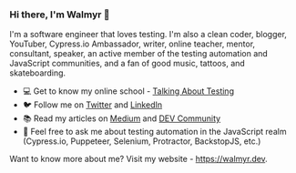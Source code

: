 ### Hi there, I'm Walmyr 👋

I'm a software engineer that loves testing. I'm also a clean coder, blogger, YouTuber, Cypress.io Ambassador, writer, online teacher, mentor, consultant, speaker, an active member of the testing automation and JavaScript communities, and a fan of good music, tattoos, and skateboarding.

- 💻 Get to know my online school - [Talking About Testing](https://udemy.com/user/walmyr)
- 🐦 Follow me on [Twitter](https://twitter.com/@walmyrlimaesilv) and [LinkedIn](https://www.linkedin.com/in/walmyr-lima-e-silva-filho-147a9110a/)
- 📚 Read my articles on [Medium](https://medium.com/@walmyrlimaesilv) and [DEV Community](https://dev.to/walmyrlimaesilv)
- 💬 Feel free to ask me about testing automation in the JavaScript realm (Cypress.io, Puppeteer, Selenium, Protractor, BackstopJS, etc.)

Want to know more about me? Visit my website - https://walmyr.dev.

